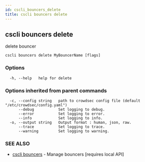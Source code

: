 ```yaml
---
id: cscli_bouncers_delete
title: cscli bouncers delete
---
```

## cscli bouncers delete

delete bouncer

```
cscli bouncers delete MyBouncerName [flags]
```

### Options

```
  -h, --help   help for delete
```

### Options inherited from parent commands

```
  -c, --config string   path to crowdsec config file (default "/etc/crowdsec/config.yaml")
      --debug           Set logging to debug.
      --error           Set logging to error.
      --info            Set logging to info.
  -o, --output string   Output format : human, json, raw.
      --trace           Set logging to trace.
      --warning         Set logging to warning.
```

### SEE ALSO

* [cscli bouncers](/cscli/cscli_bouncers.md)	 - Manage bouncers [requires local API]

